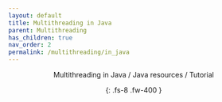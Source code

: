 ```yaml
---
layout: default
title: Multithreading in Java
parent: Multithreading
has_children: true
nav_order: 2
permalink: /multithreading/in_java
---
```

<div align="center" markdown="1">
Multithreading in Java / Java resources / Tutorial

{: .fs-8 .fw-400 }
</div>